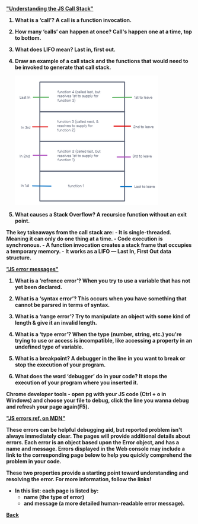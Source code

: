 <b><a href = "https://www.freecodecamp.org/news/understanding-the-javascript-call-stack-861e41ae61d4/">"Understanding the JS Call Stack"</a>

1. What is a ‘call’? A call is a function invocation.

2. How many ‘calls’ can happen at once? Call's happen one at a time, top to bottom.

3. What does LIFO mean? Last in, first out.

4. Draw an example of a call stack and the functions that would need to be invoked to generate that call stack.

    <img src = "assets/images/LIFO Stack.png"/>

5. What causes a Stack Overflow? A recursice function without an exit point.

The key takeaways from the call stack are:
    - It is single-threaded. Meaning it can only do one thing at a time.
    - Code execution is synchronous.
    - A function invocation creates a stack frame that occupies a temporary memory.
    - It works as a LIFO — Last In, First Out data structure.

<b><a href = "https://codeburst.io/javascript-error-messages-debugging-d23f84f0ae7c">"JS error messages"</a>

1. What is a ‘refrence error’? When you try to use a variable that has not yet been declared.

2. What is a ‘syntax error’? This occurs when you have something that cannot be parsred in terms of syntax.

3. What is a ‘range error’? Try to manipulate an object with some kind of length & give it an invalid length.

4. What is a ‘type error’? When the type (number, string, etc.) you're trying to use or access is incompatible, like accessing a property in an undefined type of variable.

5. What is a breakpoint? A debugger in the line in you want to break or stop the execution of your program.

6. What does the word ‘debugger’ do in your code? It stops the execution of your program where you inserted it.

Chrome developer tools - open pg with your JS code (Ctrl + o in Windows) and choose your file to debug, click the line you wanna debug and refresh your page again(F5).

<b><a href = "https://developer.mozilla.org/en-US/docs/Web/JavaScript/Reference/Errors">"JS errors ref. on MDN"</a>

These errors can be helpful debugging aid, but reported problem isn't always immediately clear. The pages will provide additional details about errors. Each error is an object based upon the Error object, and has a name and message. Errors displayed in the Web console may include a link to the corresponding page below to help you quickly comprehend the problem in your code.

These two properties provide a starting point toward understanding and resolving the error. For more information, follow the links!

- In this list: each page is listed by:
  - name (the type of error)
  - and message (a more detailed human-readable error message).

<a href = "https://github.com/scottie-l/reading-notes/tree/main/reading-notes-301">Back</a>

